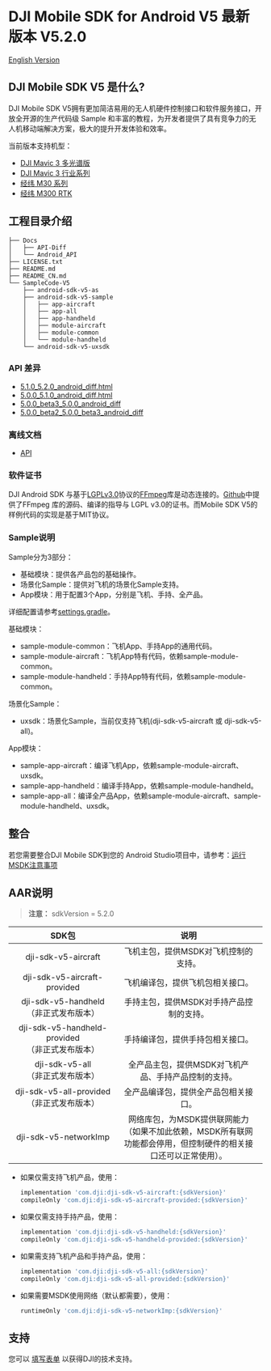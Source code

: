 # DJI Mobile SDK for Android V5 最新版本 V5.2.0

[English Version](README.md)

## DJI Mobile SDK V5 是什么?

DJI Mobile SDK V5拥有更加简洁易用的无人机硬件控制接口和软件服务接口，开放全开源的生产代码级 Sample 和丰富的教程，为开发者提供了具有竞争力的无人机移动端解决方案，极大的提升开发体验和效率。


当前版本支持机型：
* [DJI Mavic 3 多光谱版](https://ag.dji.com/cn/mavic-3-m?site=brandsite&from=nav)
* [DJI Mavic 3 行业系列](https://www.dji.com/cn/mavic-3-enterprise)
* [经纬 M30 系列](https://www.dji.com/cn/matrice-30?site=brandsite&from=nav)
* [经纬 M300 RTK](https://www.dji.com/cn/matrice-300?site=brandsite&from=nav)

## 工程目录介绍

```
├── Docs
│   ├── API-Diff
│   └── Android_API
├── LICENSE.txt
├── README.md
├── README_CN.md
└── SampleCode-V5
    ├── android-sdk-v5-as
    ├── android-sdk-v5-sample
    │   ├── app-aircraft
    │   ├── app-all
    │   ├── app-handheld
    │   ├── module-aircraft
    │   ├── module-common
    │   └── module-handheld
    └── android-sdk-v5-uxsdk
```

### API 差异
- [5.1.0_5.2.0_android_diff.html](https://dji-sdk.github.io/Mobile-SDK-Android-V5/Docs/API-Diff/5.1.0_5.2.0_android_diff.html)
- [5.0.0_5.1.0_android_diff.html](https://dji-sdk.github.io/Mobile-SDK-Android-V5/Docs/API-Diff/5.0.0_5.1.0_android_diff.html)
- [5.0.0_beta3_5.0.0_android_diff](https://dji-sdk.github.io/Mobile-SDK-Android-V5/Docs/API-Diff/5.0.0_beta3_5.0.0_android_diff.html)
- [5.0.0_beta2_5.0.0_beta3_android_diff](https://dji-sdk.github.io/Mobile-SDK-Android-V5/Docs/API-Diff/5.0.0_beta2_5.0.0_beta3_android_diff.html)

### 离线文档
- [API](https://dji-sdk.github.io/Mobile-SDK-Android-V5/Docs/Android_API/cn/index.html)

### 软件证书

DJI Android SDK 与基于<a href=https://www.gnu.org/licenses/lgpl-3.0.html.en>LGPLv3.0</a>协议的<a href=http://ffmpeg.org>FFmpeg</a>库是动态连接的。[Github](https://github.com/dji-sdk/FFmpeg)中提供了FFmpeg 库的源码、编译的指导与 LGPL v3.0的证书。而Mobile SDK V5的样例代码的实现是基于MIT协议。

### Sample说明

Sample分为3部分：

- 基础模块：提供各产品包的基础操作。
- 场景化Sample：提供对飞机的场景化Sample支持。
- App模块：用于配置3个App，分别是飞机、手持、全产品。

详细配置请参考[settings.gradle](SampleCode-V5/android-sdk-v5-as/settings.gradle)。

基础模块：

- sample-module-common：飞机App、手持App的通用代码。
- sample-module-aircraft：飞机App特有代码，依赖sample-module-common。
- sample-module-handheld：手持App特有代码，依赖sample-module-common。

场景化Sample：

- uxsdk：场景化Sample，当前仅支持飞机(dji-sdk-v5-aircraft 或 dji-sdk-v5-all)。


App模块：

- sample-app-aircraft：编译飞机App，依赖sample-module-aircraft、uxsdk。
- sample-app-handheld：编译手持App，依赖sample-module-handheld。
- sample-app-all：编译全产品App，依赖sample-module-aircraft、sample-module-handheld、uxsdk。



## 整合

若您需要整合DJI Mobile SDK到您的 Android Studio项目中，请参考：[运行MSDK注意事项](https://developer.dji.com/doc/mobile-sdk-tutorial/cn/quick-start/user-project-caution.html)


## AAR说明

> **注意：** sdkVersion = 5.2.0

| SDK包  <div style="width: 150pt">  | 说明  <div style="width: 200pt">   | 使用方式 <div style="width: 300pt">|
| :---------------: | :-----------------:  | :---------------: |
|     dji-sdk-v5-aircraft      | 飞机主包，提供MSDK对飞机控制的支持。 | implementation 'com.dji:dji-sdk-v5-aircraft:{sdkVersion}' |
| dji-sdk-v5-aircraft-provided | 飞机编译包，提供飞机包相关接口。 | compileOnly 'com.dji:dji-sdk-v5-aircraft-provided:{sdkVersion}' |
| dji-sdk-v5-handheld<br/>（非正式发布版本） | 手持主包，提供MSDK对手持产品控制的支持。 | implementation 'com.dji:dji-sdk-v5-handheld:{sdkVersion}' |
| dji-sdk-v5-handheld-provided<br/>（非正式发布版本） |            手持编译包，提供手持包相关接口。            | compileOnly 'com.dji:dji-sdk-v5-handheld-provided:{sdkVersion}' |
| dji-sdk-v5-all<br/>（非正式发布版本） | 全产品主包，提供MSDK对飞机产品、手持产品控制的支持。 | implementation 'com.dji:dji-sdk-v5-all:{sdkVersion}' |
| dji-sdk-v5-all-provided<br/>（非正式发布版本） |          全产品编译包，提供全产品包相关接口。          | compileOnly 'com.dji:dji-sdk-v5-all-provided:{sdkVersion}' |
| dji-sdk-v5-networkImp | 网络库包，为MSDK提供联网能力（如果不加此依赖，MSDK所有联网功能都会停用，但控制硬件的相关接口还可以正常使用）。 | runtimeOnly 'com.dji:dji-sdk-v5-networkImp:{sdkVersion}' |

- 如果仅需支持飞机产品，使用：

  ```groovy
  implementation 'com.dji:dji-sdk-v5-aircraft:{sdkVersion}'
  compileOnly 'com.dji:dji-sdk-v5-aircraft-provided:{sdkVersion}'
  ```

- 如果仅需支持手持产品，使用：

  ```groovy
  implementation 'com.dji:dji-sdk-v5-handheld:{sdkVersion}'
  compileOnly 'com.dji:dji-sdk-v5-handheld-provided:{sdkVersion}'
  ```
- 如果需支持飞机产品和手持产品，使用：
  ```groovy
  implementation 'com.dji:dji-sdk-v5-all:{sdkVersion}'
  compileOnly 'com.dji:dji-sdk-v5-all-provided:{sdkVersion}'
  ```
- 如果需要MSDK使用网络（默认都需要），使用：
  ```groovy
  runtimeOnly 'com.dji:dji-sdk-v5-networkImp:{sdkVersion}'
  ```

## 支持

您可以 [填写表单](https://djisdksupport.zendesk.com/hc/zh-cn/community/topics) 以获得DJI的技术支持。


